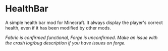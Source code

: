 # HealthBar
A simple health bar mod for Minecraft. It always display the player's correct health, even if it has been modified by other mods.

*Fabric is confirmed functional, Forge is unconfirmed. Make an issue with the crash log/bug description if you have issues on forge.*
